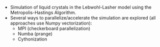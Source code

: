 - Simulation of liquid crystals in the Lebwohl-Lasher model using the Metropolis-Hastings Algorithm. 
- Several ways to parallelize/accelerate the simulation are explored (all approaches use Numpy vectorization):
  - MPI (checkerboard parallelization)
  - Numba (prange)
  - Cythonization
